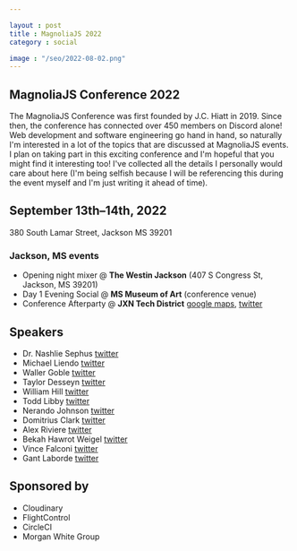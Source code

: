 ```yaml
---

layout : post
title : MagnoliaJS 2022
category : social

image : "/seo/2022-08-02.png"
---
```


## MagnoliaJS Conference 2022

The MagnoliaJS Conference was first founded by J.C. Hiatt in 2019. Since then, the conference has connected over 450 members on Discord alone! Web development and software engineering go hand in hand, so naturally I'm interested in a lot of the topics that are discussed at MagnoliaJS events. I plan on taking part in this exciting conference and I'm hopeful that you might find it interesting too! I've collected all the details I personally would care about here (I'm being selfish because I will be referencing this during the event myself and I'm just writing it ahead of time).

## September 13th–14th, 2022

380 South Lamar Street, Jackson MS 39201

### Jackson, MS events

- Opening night mixer @ **The Westin Jackson** (407 S Congress St, Jackson, MS 39201)
- Day 1 Evening Social @ **MS Museum of Art** (conference venue)
- Conference Afterparty @ **JXN Tech District** [google maps](https://www.google.com/maps/dir/?api=1&destination=N%20Gallatin%20St,%20Jackson,%20MS%2039203,%20USA), [twitter](https://twitter.com/JXNTechDistrict)

## Speakers

- Dr. Nashlie Sephus [twitter](https://twitter.com/phenomenashlie)
- Michael Liendo [twitter](https://twitter.com/mtliendo)
- Waller Goble [twitter](https://twitter.com/WallerGoble)
- Taylor Desseyn [twitter](https://twitter.com/tdesseyn)
- William Hill [twitter](https://twitter.com/emjay_hill)
- Todd Libby [twitter](https://twitter.com/toddlibby)
- Nerando Johnson [twitter](https://twitter.com/nerajno)
- Domitrius Clark [twitter](https://twitter.com/domitriusclark)
- Alex Riviere [twitter](https://twitter.com/fimion)
- Bekah Hawrot Weigel [twitter](https://twitter.com/BekahHW)
- Vince Falconi [twitter](https://twitter.com/vincefalconi)
- Gant Laborde [twitter](https://twitter.com/GantLaborde)

## Sponsored by

- Cloudinary
- FlightControl
- CircleCI
- Morgan White Group
